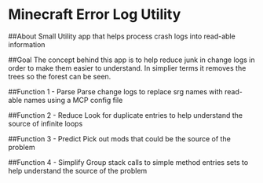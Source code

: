 # Minecraft Error Log Utility

##About
Small Utility app that helps process crash logs into read-able information

##Goal
The concept behind this app is to help reduce junk in change logs in order to make them easier to understand. In simplier terms it removes the trees so the forest can be seen.

##Function 1        - Parse
Parse change logs to replace srg names with read-able names using a MCP config file

##Function 2        - Reduce
Look for duplicate entries to help understand the source of infinite loops

##Function 3        - Predict
Pick out mods that could be the source of the problem

##Function 4        - Simplify
Group stack calls to simple method entries sets to help understand the source of the problem